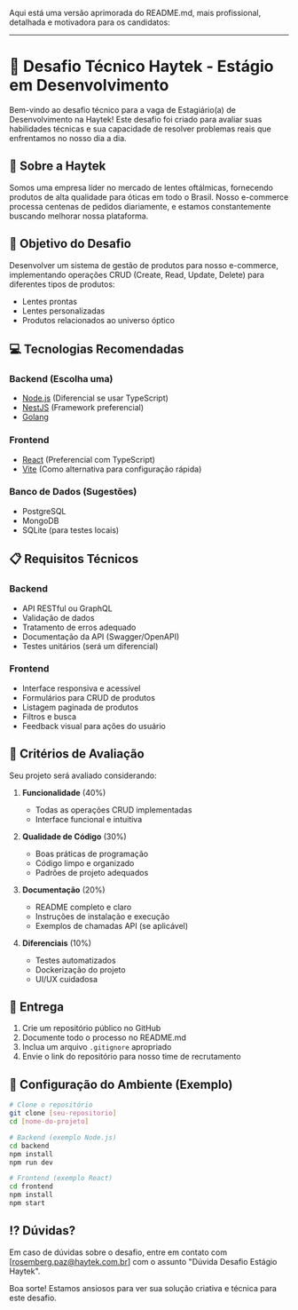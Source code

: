 Aqui está uma versão aprimorada do README.md, mais profissional, detalhada e motivadora para os candidatos:

---

# 🚀 Desafio Técnico Haytek - Estágio em Desenvolvimento

Bem-vindo ao desafio técnico para a vaga de Estagiário(a) de Desenvolvimento na Haytek! Este desafio foi criado para avaliar suas habilidades técnicas e sua capacidade de resolver problemas reais que enfrentamos no nosso dia a dia.

## 🌟 Sobre a Haytek

Somos uma empresa líder no mercado de lentes oftálmicas, fornecendo produtos de alta qualidade para óticas em todo o Brasil. Nosso e-commerce processa centenas de pedidos diariamente, e estamos constantemente buscando melhorar nossa plataforma.

## 🎯 Objetivo do Desafio

Desenvolver um sistema de gestão de produtos para nosso e-commerce, implementando operações CRUD (Create, Read, Update, Delete) para diferentes tipos de produtos:
- Lentes prontas
- Lentes personalizadas
- Produtos relacionados ao universo óptico

## 💻 Tecnologias Recomendadas

### Backend (Escolha uma)
- [Node.js](https://nodejs.org/en/) (Diferencial se usar TypeScript)
- [NestJS](https://nestjs.com/) (Framework preferencial)
- [Golang](https://go.dev/) 

### Frontend
- [React](https://react.dev/) (Preferencial com TypeScript)
- [Vite](https://vitejs.dev/) (Como alternativa para configuração rápida)

### Banco de Dados (Sugestões)
- PostgreSQL
- MongoDB
- SQLite (para testes locais)

## 📋 Requisitos Técnicos

### Backend
- API RESTful ou GraphQL
- Validação de dados
- Tratamento de erros adequado
- Documentação da API (Swagger/OpenAPI)
- Testes unitários (será um diferencial)

### Frontend
- Interface responsiva e acessível
- Formulários para CRUD de produtos
- Listagem paginada de produtos
- Filtros e busca
- Feedback visual para ações do usuário

## 📌 Critérios de Avaliação

Seu projeto será avaliado considerando:

1. **Funcionalidade** (40%)
   - Todas as operações CRUD implementadas
   - Interface funcional e intuitiva

2. **Qualidade de Código** (30%)
   - Boas práticas de programação
   - Código limpo e organizado
   - Padrões de projeto adequados

3. **Documentação** (20%)
   - README completo e claro
   - Instruções de instalação e execução
   - Exemplos de chamadas API (se aplicável)

4. **Diferenciais** (10%)
   - Testes automatizados
   - Dockerização do projeto
   - UI/UX cuidadosa

## 📂 Entrega

1. Crie um repositório público no GitHub
2. Documente todo o processo no README.md
3. Inclua um arquivo `.gitignore` apropriado
4. Envie o link do repositório para nosso time de recrutamento

## 🔧 Configuração do Ambiente (Exemplo)

```bash
# Clone o repositório
git clone [seu-repositorio]
cd [nome-do-projeto]

# Backend (exemplo Node.js)
cd backend
npm install
npm run dev

# Frontend (exemplo React)
cd frontend
npm install
npm start
```

## ⁉️ Dúvidas?

Em caso de dúvidas sobre o desafio, entre em contato com [rosemberg.paz@haytek.com.br] com o assunto "Dúvida Desafio Estágio Haytek".

Boa sorte! Estamos ansiosos para ver sua solução criativa e técnica para este desafio.
